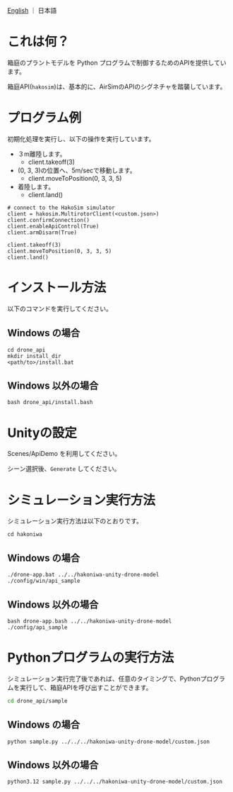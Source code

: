 
[English](README.md) ｜ 日本語

# これは何？

箱庭のプラントモデルを Python プログラムで制御するためのAPIを提供しています。

箱庭API(`hakosim`)は、基本的に、AirSimのAPIのシグネチャを踏襲しています。


# プログラム例

初期化処理を実行し、以下の操作を実行しています。

* ３m離陸します。
  * client.takeoff(3)
* (0, 3, 3)の位置へ、5m/secで移動します。
  * client.moveToPosition(0, 3, 3, 5)
* 着陸します。
  * client.land()

```
# connect to the HakoSim simulator
client = hakosim.MultirotorClient(<custom.json>)
client.confirmConnection()
client.enableApiControl(True)
client.armDisarm(True)

client.takeoff(3)
client.moveToPosition(0, 3, 3, 5)
client.land()
```

# インストール方法

以下のコマンドを実行してください。

## Windows の場合

```
cd drone_api
mkdir install_dir
<path/to>/install.bat 
```

## Windows 以外の場合

```
bash drone_api/install.bash
```

# Unityの設定

Scenes/ApiDemo を利用してください。

シーン選択後、`Generate` してください。

# シミュレーション実行方法

シミュレーション実行方法は以下のとおりです。

```
cd hakoniwa
```

## Windows の場合

```
./drone-app.bat ../../hakoniwa-unity-drone-model ./config/win/api_sample
```

## Windows 以外の場合

```
bash drone-app.bash ../../hakoniwa-unity-drone-model ./config/api_sample
```

# Pythonプログラムの実行方法

シミュレーション実行完了後であれば、任意のタイミングで、Pythonプログラムを実行して、箱庭APIを呼び出すことができます。

```bash
cd drone_api/sample
```

## Windows の場合

```
python sample.py ../../../hakoniwa-unity-drone-model/custom.json
```

## Windows 以外の場合

```
python3.12 sample.py ../../../hakoniwa-unity-drone-model/custom.json
```